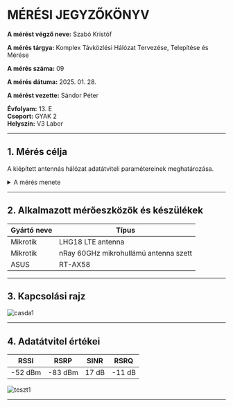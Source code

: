 
# MÉRÉSI JEGYZŐKÖNYV

**A mérést végző neve:** Szabó Kristóf

**A mérés tárgya:** Komplex Távközlési Hálózat Tervezése, Telepítése és Mérése

**A mérés száma:** 09

**A mérés dátuma:** 2025. 01. 28.

**A mérést vezette:** Sándor Péter  

**Évfolyam:** 13. E  
**Csoport:** GYAK 2  
**Helyszín:** V3 Labor

---

## 1. Mérés célja

A kiépített antennás hálózat adatátviteli paramétereinek meghatározása.


<details>
  <summary>
    A mérés menete
  </summary>
  
  1. Előkészítés és tervezés
  
    1.1. Eszközök gyári beállításainak visszaállítása (Factory Reset)
  
    1.2. Hálózati topológia tervezése
  
  2. Eszközök telepítése és konfigurálása
  
    2.1. Mikrotik LHG18 LTE antenna beállítása
  
    2.2. Mikrotik nRay 60GHz antennapár beállítása
    
    2.3. SOHO router beállítása AP módban
  
  3. Hálózati tesztelés és hibakeresés
  
    3.1. Ping teszt végrehajtása
    
    3.2. Sávszélesség mérése (iperf használata)
    
        Az egyik laptopon futtassa szerverként:
        
![-s](https://github.com/user-attachments/assets/26717c8f-def1-4dcb-b08d-c8a15b57640b)

        A másik végponti eszközön futtassa kliensként:
        
![-c ](https://github.com/user-attachments/assets/87467df8-b453-4c00-9d88-8134314d8974)

  4. Dokumentáció és értékelés
</details>

---

## 2. Alkalmazott mérőeszközök és készülékek

| Gyártó neve | Típus       |
| ------------| ----------- |
| Mikrotik | LHG18 LTE antenna |
| Mikrotik | nRay 60GHz mikrohullámú antenna szett |
| ASUS | RT-AX58 |

---
## 3. Kapcsolási rajz

![casda1](https://github.com/user-attachments/assets/ab5f79bf-0a25-4f28-b159-c179a7fd129f)


---
## 4. Adatátvitel értékei

| RSSI | RSRP | SINR | RSRQ |
| ---- | ---- | ---- | ---- |
| -52 dBm | -83 dBm | 17 dB | -11 dB |

![teszt1](https://github.com/user-attachments/assets/26c0b2aa-8ef9-47d2-8cd2-c715bb4a92d3)



---
